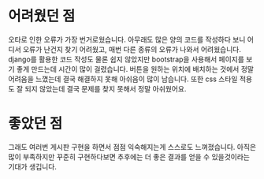 # 어려웠던 점

오타로 인한 오류가 가장 번거로웠습니다. 아무래도 많은 양의 코드를 작성하다 보니 어디서 오류가 난건지 찾기 어려웠고, 매번 다른 종류의 오류가 나와서 어려웠습니다. django를 활용한 코드 작성도 물론 쉽지 않았지만 bootstrap을 사용해서 페이지를 보기 좋게 만드는데 시간이 많이 걸렸습니다. 버튼을 원하는 위치에 배치하는 것에서 정말 어려움을 느꼈는데 결국 해결하지 못해 아쉬음이 많이 남습니다. 또한 css 스타일 적용도 잘 되지 않았는데 결국 문제를 찾지 못해서 정말 아쉬웠어요. 

# 좋았던 점
그래도 여러번 게시판 구현을 하면서 점점 익숙해지는게 스스로도 느껴졌습니다. 아직은 많이 부족하지만 꾸준히 구현하다보면 추후에는 더 좋은 결과를 얻을 수 있을것이라는 기대가 생깁니다.
